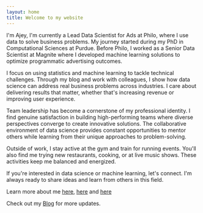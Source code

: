 ```yaml
---
layout: home
title: Welcome to my website
---
```


I'm Ajey, I'm currently a Lead Data Scientist for Ads at Philo, where I use data to solve business problems. My journey started during my PhD in Computational Sciences at Purdue. Before Philo, I worked as a Senior Data Scientist at Magnite where I developed machine learning solutions to optimize programmatic advertising outcomes.

I focus on using statistics and machine learning to tackle technical challenges. Through my blog and work with colleagues, I show how data science can address real business problems across industries. I care about delivering results that matter, whether that's increasing revenue or improving user experience. 

Team leadership has become a cornerstone of my professional identity. I find genuine satisfaction in building high-performing teams where diverse perspectives converge to create innovative solutions. The collaborative environment of data science provides constant opportunities to mentor others while learning from their unique approaches to problem-solving.

Outside of work, I stay active at the gym and train for running events. You'll also find me trying new restaurants, cooking, or at live music shows. These activities keep me balanced and energized.

If you're interested in data science or machine learning, let's connect. I'm always ready to share ideas and learn from others in this field.

Learn more about me [here](https://www.linkedin.com/in/ajey-venkataraman/), [here](https://www.magnite.com/blog/day-in-the-life-ajey-venkataraman-data-scientist/) and [here](https://scholar.google.com/citations?user=DGuRTZ4AAAAJ&hl=en&authuser=1)

Check out my [Blog](/blog/) for more updates.
